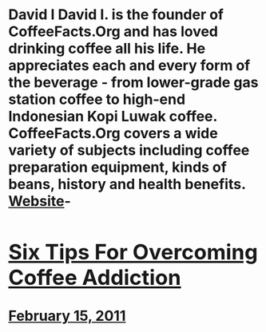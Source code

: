 # David I David I. is the founder of CoffeeFacts.Org and has loved drinking coffee all his life. He appreciates each and every form of the beverage - from lower-grade gas station coffee to high-end Indonesian Kopi Luwak coffee. CoffeeFacts.Org covers a wide variety of subjects including coffee preparation equipment, kinds of beans, history and health benefits. [Website](https://coffeefacts.org/)- [<h2>Six Tips For Overcoming Coffee Addiction</h2>February 15, 2011](https://ineedcoffee.com/six-tips-for-overcoming-coffee-addiction/)